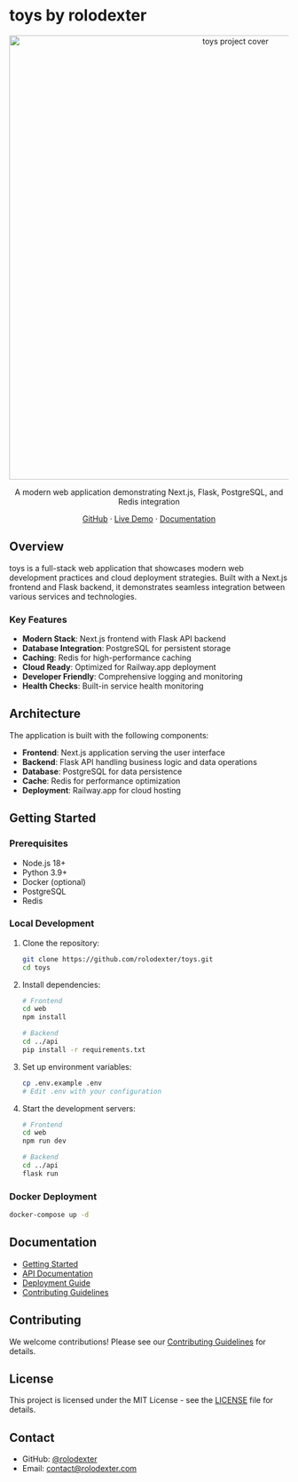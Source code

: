 # toys by rolodexter

<p align="center">
  <img src="images/GitHub_README_cover.png" alt="toys project cover" width="800">
</p>

<p align="center">
  A modern web application demonstrating Next.js, Flask, PostgreSQL, and Redis integration
</p>

<p align="center">
  <a href="https://github.com/rolodexter/toys">GitHub</a> ·
  <a href="https://toys.up.railway.app">Live Demo</a> ·
  <a href="docs/getting-started.md">Documentation</a>
</p>

## Overview

toys is a full-stack web application that showcases modern web development practices and cloud deployment strategies. Built with a Next.js frontend and Flask backend, it demonstrates seamless integration between various services and technologies.

### Key Features

- **Modern Stack**: Next.js frontend with Flask API backend
- **Database Integration**: PostgreSQL for persistent storage
- **Caching**: Redis for high-performance caching
- **Cloud Ready**: Optimized for Railway.app deployment
- **Developer Friendly**: Comprehensive logging and monitoring
- **Health Checks**: Built-in service health monitoring

## Architecture

The application is built with the following components:

- **Frontend**: Next.js application serving the user interface
- **Backend**: Flask API handling business logic and data operations
- **Database**: PostgreSQL for data persistence
- **Cache**: Redis for performance optimization
- **Deployment**: Railway.app for cloud hosting

## Getting Started

### Prerequisites

- Node.js 18+
- Python 3.9+
- Docker (optional)
- PostgreSQL
- Redis

### Local Development

1. Clone the repository:
   ```bash
   git clone https://github.com/rolodexter/toys.git
   cd toys
   ```

2. Install dependencies:
   ```bash
   # Frontend
   cd web
   npm install

   # Backend
   cd ../api
   pip install -r requirements.txt
   ```

3. Set up environment variables:
   ```bash
   cp .env.example .env
   # Edit .env with your configuration
   ```

4. Start the development servers:
   ```bash
   # Frontend
   cd web
   npm run dev

   # Backend
   cd ../api
   flask run
   ```

### Docker Deployment

```bash
docker-compose up -d
```

## Documentation

- [Getting Started](docs/getting-started.md)
- [API Documentation](docs/api.md)
- [Deployment Guide](docs/deployment.md)
- [Contributing Guidelines](docs/contributing.md)

## Contributing

We welcome contributions! Please see our [Contributing Guidelines](docs/contributing.md) for details.

## License

This project is licensed under the MIT License - see the [LICENSE](LICENSE) file for details.

## Contact

- GitHub: [@rolodexter](https://github.com/rolodexter)
- Email: [contact@rolodexter.com](mailto:contact@rolodexter.com)
